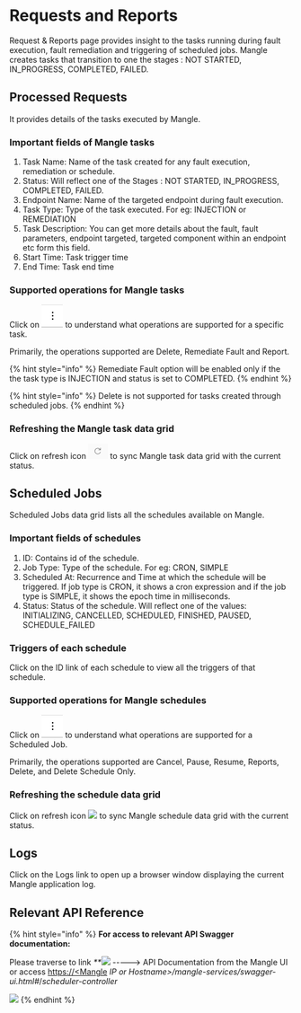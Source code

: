 # Requests and Reports

Request & Reports page provides insight to the tasks running during fault execution, fault remediation and triggering of scheduled jobs. Mangle creates tasks that transition to one the stages : NOT STARTED, IN\_PROGRESS, COMPLETED, FAILED.

## Processed Requests

It provides details of the tasks executed by Mangle.

### Important fields of Mangle tasks

1. Task Name: Name of the task created for any fault execution, remediation or schedule.
2. Status:  Will reflect one of the Stages : NOT STARTED, IN\_PROGRESS, COMPLETED, FAILED.
3. Endpoint Name: Name of the targeted endpoint during fault execution.
4. Task Type: Type of the task executed. For eg: INJECTION or REMEDIATION
5. Task Description: You can get more details about the fault, fault parameters, endpoint targeted, targeted component within an endpoint etc form this field.
6. Start Time: Task trigger time 
7. End Time: Task end time

### Supported operations for Mangle tasks

Click on ![](../.gitbook/assets/supportedactionsbutton-1.png) to understand what operations are supported for a specific task.

Primarily, the operations supported are Delete, Remediate Fault and Report.

{% hint style="info" %}
Remediate Fault option will be enabled only if the the task type is INJECTION and status is set to COMPLETED.
{% endhint %}

{% hint style="info" %}
Delete is not supported for tasks created through scheduled jobs.
{% endhint %}

### Refreshing the Mangle task data grid

Click on refresh icon ![](../.gitbook/assets/refreshbutton%20%281%29.png) to sync Mangle task data grid with the current status.

## Scheduled Jobs

Scheduled Jobs data grid lists all the schedules available on Mangle.

### Important fields of schedules

1. ID: Contains id of the schedule.
2. Job Type: Type of the schedule. For eg: CRON, SIMPLE
3. Scheduled At: Recurrence and Time at which the schedule will be triggered. If job type is CRON, it shows a cron expression and if the job type is SIMPLE, it shows the epoch time in milliseconds.
4. Status: Status of the schedule. Will reflect one of the values: INITIALIZING, CANCELLED, SCHEDULED, FINISHED, PAUSED, SCHEDULE\_FAILED

### Triggers of each schedule

Click on the ID link of each schedule to view all the triggers of that schedule.

### Supported operations for Mangle schedules

Click on ![](../.gitbook/assets/supportedactionsbutton-1%20%281%29.png) to understand what operations are supported for a Scheduled Job.

Primarily, the operations supported are Cancel, Pause, Resume, Reports, Delete, and Delete Schedule Only.

### Refreshing the schedule data grid

Click on refresh icon ![](../.gitbook/assets/refreshbutton.png) to sync Mangle schedule data grid with the current status.

## Logs

Click on the Logs link to open up a browser window displaying the current Mangle application log.

## Relevant API Reference

{% hint style="info" %}
**For access to relevant API Swagger documentation:**

Please traverse to link _\*\*_![](../.gitbook/assets/help.png) -----&gt; API Documentation from the Mangle UI or access [https://&lt;Mangle](https://<Mangle) _IP or Hostname&gt;/mangle-services/swagger-ui.html\#_/_scheduler-controller_

![](../.gitbook/assets/schedulercontroller.png)
{% endhint %}

